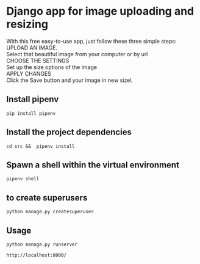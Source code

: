 # Django app for image uploading and resizing
With this free easy-to-use app, just follow these three simple steps: \
UPLOAD AN IMAGE.\
Select that beautiful image from your computer or by url\
CHOOSE THE SETTINGS\
Set up the size options of the image\
APPLY CHANGES\
Click the Save button and your image in new size\

## Install pipenv
```
pip install pipenv
```

## Install the project dependencies

```
cd src &&  pipenv install 

```
## Spawn a shell within the virtual environment
```
pipenv shell
```

## to create superusers
```
python manage.py createsuperuser
```

## Usage
```
python manage.py runserver
```
```
http://localhost:8000/

```


